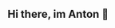 ## Hi there, im Anton 👋

<!--
**AntonLindskog96/AntonLindskog96** is a ✨ _special_ ✨ repository because its `README.md` (this file) appears on your GitHub profile.

Here are some ideas to get you started:

- 🎓 I studied to become a Java developer for 2 years and continue to deepen my programming skills. <br/>
- 🌱 Currently, I'm learning more about modern development frameworks, cloud technologies, and other programming languages like C#.<br/>
- 📫 How to reach me: Lindskog96@live.se<br/>
- 🏌️ I enjoy golfing in the sun with something cold to drink (🍺)<br/>
- 👯 I’m open to collaborating on interesting projects, especially those involving Java or web development.<br/>

